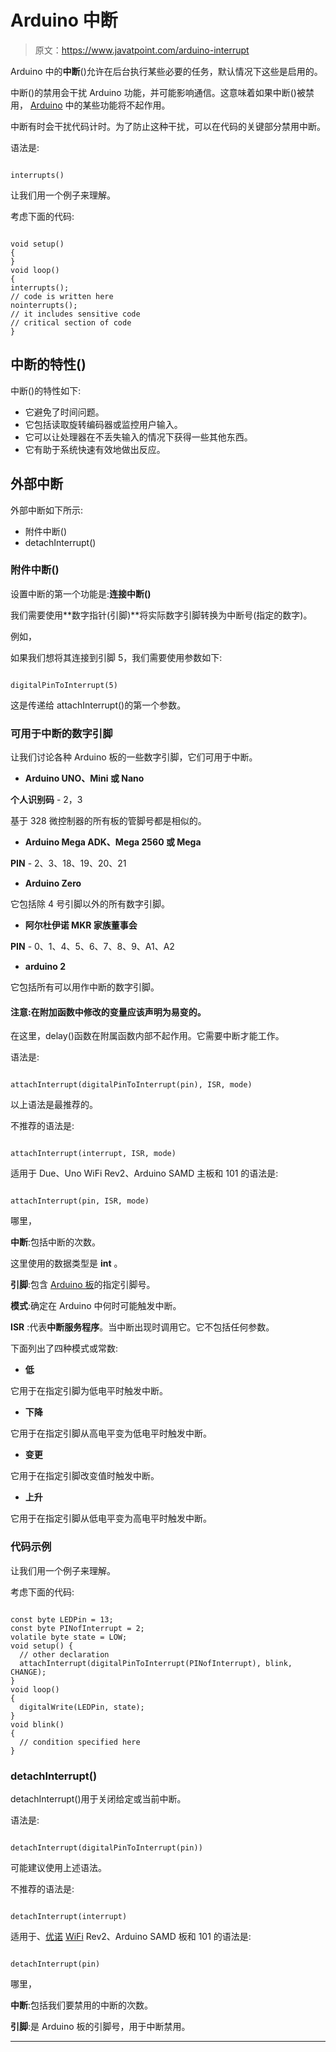 # Arduino 中断

> 原文：<https://www.javatpoint.com/arduino-interrupt>

Arduino 中的**中断**()允许在后台执行某些必要的任务，默认情况下这些是启用的。

中断()的禁用会干扰 Arduino 功能，并可能影响通信。这意味着如果中断()被禁用， [Arduino](https://www.javatpoint.com/arduino) 中的某些功能将不起作用。

中断有时会干扰代码计时。为了防止这种干扰，可以在代码的关键部分禁用中断。

语法是:

```

interrupts()

```

让我们用一个例子来理解。

考虑下面的代码:

```

void setup()
{
}
void loop()
{
interrupts();
// code is written here
nointerrupts();
// it includes sensitive code 
// critical section of code
}

```

## 中断的特性()

中断()的特性如下:

*   它避免了时间问题。
*   它包括读取旋转编码器或监控用户输入。
*   它可以让处理器在不丢失输入的情况下获得一些其他东西。
*   它有助于系统快速有效地做出反应。

## 外部中断

外部中断如下所示:

*   附件中断()
*   detachInterrupt()

### 附件中断()

设置中断的第一个功能是:**连接中断()**

我们需要使用**数字指针(引脚)**将实际数字引脚转换为中断号(指定的数字)。

例如，

如果我们想将其连接到引脚 5，我们需要使用参数如下:

```

digitalPinToInterrupt(5) 

```

这是传递给 attachInterrupt()的第一个参数。

### 可用于中断的数字引脚

让我们讨论各种 Arduino 板的一些数字引脚，它们可用于中断。

*   **Arduino UNO、Mini 或 Nano**

**个人识别码** - 2，3

基于 328 微控制器的所有板的管脚号都是相似的。

*   **Arduino Mega ADK、Mega 2560 或 Mega**

**PIN** - 2、3、18、19、20、21

*   **Arduino Zero**

它包括除 4 号引脚以外的所有数字引脚。

*   **阿尔杜伊诺 MKR 家族董事会**

**PIN** - 0、1、4、5、6、7、8、9、A1、A2

*   **arduino 2**

它包括所有可以用作中断的数字引脚。

#### 注意:在附加函数中修改的变量应该声明为易变的。
在这里，delay()函数在附属函数内部不起作用。它需要中断才能工作。

语法是:

```

attachInterrupt(digitalPinToInterrupt(pin), ISR, mode)

```

以上语法是最推荐的。

不推荐的语法是:

```

attachInterrupt(interrupt, ISR, mode)

```

适用于 Due、Uno WiFi Rev2、Arduino SAMD 主板和 101 的语法是:

```

attachInterrupt(pin, ISR, mode)

```

哪里，

**中断**:包括中断的次数。

这里使用的数据类型是 **int** 。

**引脚**:包含 [Arduino 板](https://www.javatpoint.com/arduino-boards)的指定引脚号。

**模式**:确定在 Arduino 中何时可能触发中断。

**ISR** :代表**中断服务程序**。当中断出现时调用它。它不包括任何参数。

下面列出了四种模式或常数:

*   **低**

它用于在指定引脚为低电平时触发中断。

*   **下降**

它用于在指定引脚从高电平变为低电平时触发中断。

*   **变更**

它用于在指定引脚改变值时触发中断。

*   **上升**

它用于在指定引脚从低电平变为高电平时触发中断。

### 代码示例

让我们用一个例子来理解。

考虑下面的代码:

```

const byte LEDPin = 13;
const byte PINofInterrupt = 2;
volatile byte state = LOW;
void setup() {
  // other declaration
  attachInterrupt(digitalPinToInterrupt(PINofInterrupt), blink, CHANGE);
}
void loop() 
{
  digitalWrite(LEDPin, state);
}
void blink() 
{
  // condition specified here
}

```

### detachInterrupt()

detachInterrupt()用于关闭给定或当前中断。

语法是:

```

detachInterrupt(digitalPinToInterrupt(pin))

```

可能建议使用上述语法。

不推荐的语法是:

```

detachInterrupt(interrupt)

```

适用于、[优诺](https://www.javatpoint.com/arduino-uno) [WiFi](https://www.javatpoint.com/wifi-full-form) Rev2、Arduino SAMD 板和 101 的语法是:

```

detachInterrupt(pin)

```

哪里，

**中断**:包括我们要禁用的中断的次数。

**引脚**:是 Arduino 板的引脚号，用于中断禁用。

* * *